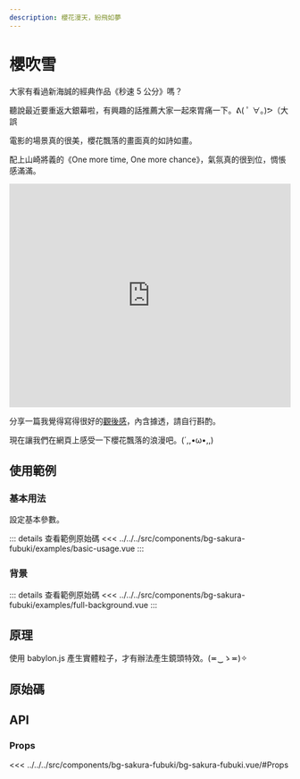 ```yaml
---
description: 櫻花漫天，紛飛如夢
---
```


<script setup>
import SourceLinkList from '../../../src/components/source-link-list.vue'

import BasicUsage from '../../../src/components/bg-sakura-fubuki/examples/basic-usage.vue'
import FullBackground from '../../../src/components/bg-sakura-fubuki/examples/full-background.vue'
</script>

# 櫻吹雪

大家有看過新海誠的經典作品《秒速 5 公分》嗎？

聽說最近要重返大銀幕啦，有興趣的話推薦大家一起來胃痛一下。ᕕ( ﾟ ∀。)ᕗ（大誤

電影的場景真的很美，櫻花飄落的畫面真的如詩如畫。

配上山崎將義的《One more time, One more chance》，氣氛真的很到位，惆悵感滿滿。

<iframe width="100%" height="400" src="https://www.youtube.com/embed/du_wXTARyjE?si=ze-o2KTXWufACd2T" title="YouTube video player" frameborder="0" allow="accelerometer; autoplay; clipboard-write; encrypted-media; gyroscope; picture-in-picture; web-share" referrerpolicy="strict-origin-when-cross-origin" allowfullscreen></iframe>

分享一篇我覺得寫得很好的[觀後感](https://meet.eslite.com/tw/tc/article/202112210002)，內含據透，請自行斟酌。

現在讓我們在網頁上感受一下櫻花飄落的浪漫吧。(´,,•ω•,,)

## 使用範例

### 基本用法

設定基本參數。

<basic-usage class="h-[60vh]"/>

::: details 查看範例原始碼
<<< ../../../src/components/bg-sakura-fubuki/examples/basic-usage.vue
:::

### 背景

<full-background />

::: details 查看範例原始碼
<<< ../../../src/components/bg-sakura-fubuki/examples/full-background.vue
:::

## 原理

使用 babylon.js 產生實體粒子，才有辦法產生鏡頭特效。(≖‿ゝ≖)✧

## 原始碼

<source-link-list name="bg-sakura-fubuki"/>

## API

### Props

<<< ../../../src/components/bg-sakura-fubuki/bg-sakura-fubuki.vue/#Props
